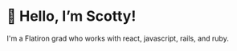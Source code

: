 # 👋 Hello, I’m Scotty! 
I'm a Flatiron grad who works with react, javascript, rails, and ruby. 



<!---
Scottsdaaale/Scottsdaaale is a ✨ special ✨ repository because its `README.md` (this file) appears on your GitHub profile.
You can click the Preview link to take a look at your changes.
--->
